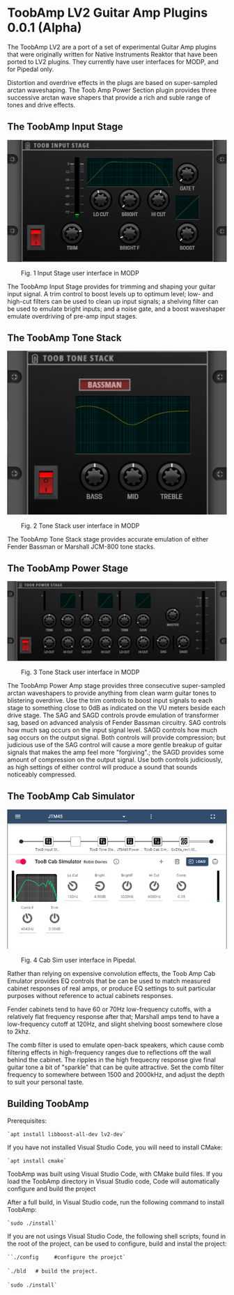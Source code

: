 # ToobAmp LV2 Guitar Amp Plugins 0.0.1 (Alpha)

The ToobAmp LV2 are a port of a set of experimental Guitar Amp plugins that were originally written for Native Instruments Reaktor that have been ported to LV2 plugins. They currently have user interfaces for MODP, and for Pipedal only.

Distortion and overdrive effects in the plugs are based on super-sampled arctan waveshaping. The Toob Amp Power Section plugin provides three successive arctan wave shapers that provide a rich and suble range of tones and drive effects.

## The ToobAmp Input Stage

![](src/ToobAmp.lv2/modgui/screenshot-toob-input-stage.png)

&nbsp;&nbsp;&nbsp;&nbsp;&nbsp;&nbsp;&nbsp;&nbsp;Fig. 1 Input Stage user interface in MODP

The ToobAmp Input Stage provides for trimming and shaping your guitar input signal.  A trim control to boost levels up to optimum level; low- and high-cut filters can be used to clean up input signals; a shelving filter can be used to emulate bright inputs; and a noise gate, and a boost waveshaper emulate overdriving of pre-amp input stages. 

## The ToobAmp Tone Stack

![ToobAmp in MODP](src/ToobAmp.lv2/modgui/screenshot-toob-tone-stack.png)

&nbsp;&nbsp;&nbsp;&nbsp;&nbsp;&nbsp;&nbsp;&nbsp;Fig. 2 Tone Stack user interface in MODP

The ToobAmp Tone Stack stage provides accurate emulation of either Fender Bassman or Marshall JCM-800 tone stacks.

## The ToobAmp Power Stage

![](src/ToobAmp.lv2/modgui/screenshot-toob-power-stage.png)

&nbsp;&nbsp;&nbsp;&nbsp;&nbsp;&nbsp;&nbsp;&nbsp;Fig. 3 Tone Stack user interface in MODP


The ToobAmp Power Amp stage provides three consecutive super-sampled arctan waveshapers to provide anything from clean warm guitar tones to blistering overdrive. Use the trim controls to boost input signals to each stage to something close to 0dB as indicated on the VU meters beside each drive stage. The SAG and SAGD controls provde emulation of transformer sag, based on advanced analysis of Fender Bassman circuitry. SAG controls how much sag occurs on the input signal level. SAGD controls how much sag occurs on the output signal. Both controls will provide compression; but judicious use of the SAG control will cause a more gentle breakup of guitar signals that makes the amp feel more "forgiving".; the SAGD provides some amount of compression on the output signal. Use both controls judiciously, as high settings of either control will produce a sound that sounds noticeably compressed. 

## The ToobAmp Cab Simulator

![](Assets/CabSim.png)

&nbsp;&nbsp;&nbsp;&nbsp;&nbsp;&nbsp;&nbsp;&nbsp;Fig. 4 Cab Sim user interface in Pipedal.

Rather than relying on expensive convolution effects, the Toob Amp Cab Emulator provides EQ controls that be can be used to match measured cabinet responses of real amps, or produce EQ settings to suit particular purposes without reference to actual cabinets responses. 

Fender cabinets tend to have 60 or 70Hz low-frequency cutoffs, with a relatively flat frequency response after that; Marshall amps tend to have a low-frequency cutoff at 120Hz, and slight shelving boost somewhere close to 2khz. 

The comb filter is used to emulate open-back speakers, which cause comb filtering effects in high-frequency ranges due to reflections off the wall behind the cabinet.  The ripples in the high frequecny response give final guitar tone a bit of "sparkle" that can be quite attractive. Set the comb filter frequency to somewhere between 1500 and 2000kHz, and adjust the depth to suit your personal taste.


## Building ToobAmp

Prerequisites:

	`apt install libboost-all-dev lv2-dev`
	
If you have not installed Visual Studio Code, you will need to install CMake:

	`apt install cmake`

ToobAmp was built using Visual Studio Code, with CMake build files. If you load the ToobAmp directory in Visual Studio code, Code will automatically configure and build the project 

After a full build, in Visual Studio code, run the following command to install ToobAmp:

	`sudo ./install`
	
If you are not usings Visual Studio Code, the following shell scripts, found in the root of the project, can be used to configure, build and instal the project:

    ``./config     #configure the proejct`
   
    `./bld   # build the project.
    
    `sudo ./install`
   
